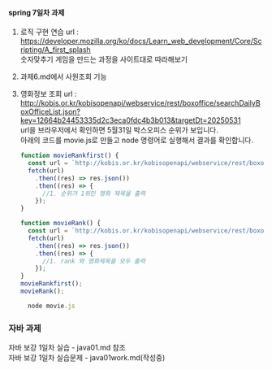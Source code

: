 #### spring 7일차 과제

1. 로직 구현 연습
   url : https://developer.mozilla.org/ko/docs/Learn_web_development/Core/Scripting/A_first_splash  
   숫자맞추기 게임을 만드는 과정을 사이트대로 따라해보기

2. 과제6.md에서 사원조회 기능
3. 영화정보 조회
   url : http://kobis.or.kr/kobisopenapi/webservice/rest/boxoffice/searchDailyBoxOfficeList.json?key=12664b24453335d2c3eca0fdc4b3b013&targetDt=20250531  
   url을 브라우저에서 확인하면 5월31일 박스오피스 순위가 보입니다.  
   아래의 코드를 movie.js로 만들고 node 명령어로 실행해서 결과를 확인합니다.

   ```javascript
   function movieRankfirst() {
     const url = `http://kobis.or.kr/kobisopenapi/webservice/rest/boxoffice/searchDailyBoxOfficeList.json?key=12664b24453335d2c3eca0fdc4b3b013&targetDt=20250531`;
     fetch(url)
       .then((res) => res.json())
       .then((res) => {
         //1. 순위가 1위인 영화 제목을 출력
       });
   }

   function movieRank() {
     const url = `http://kobis.or.kr/kobisopenapi/webservice/rest/boxoffice/searchDailyBoxOfficeList.json?key=12664b24453335d2c3eca0fdc4b3b013&targetDt=20250531`;
     fetch(url)
       .then((res) => res.json())
       .then((res) => {
         //1. rank 와 영화제목을 모두 출력
       });
   }
   movieRankfirst();
   movieRank();
   ```

   ```javascript
     node movie.js
   ```

### 자바 과제

자바 보강 1일차 실습 - java01.md 참조  
자바 보강 1일차 실습문제 - java01work.md(작성중)
